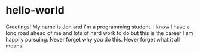 # hello-world

Greetings! My name is Jon and i'm a programming student. I know I have a long road ahead of me and lots of hard work to do but this is the career I am happily pursuing. Never forget why you do this. Never forget what it all means.
